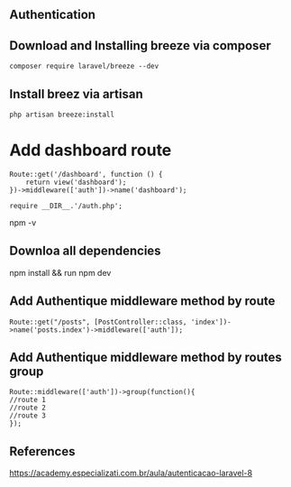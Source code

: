 ## Authentication

## Download and Installing breeze via composer

``` 
composer require laravel/breeze --dev 
```

## Install breez via artisan

``` 
php artisan breeze:install

```

# Add dashboard route

``` 
Route::get('/dashboard', function () {
    return view('dashboard');
})->middleware(['auth'])->name('dashboard');

require __DIR__.'/auth.php';
```


npm -v

## Downloa all dependencies
npm install  && run npm dev


## Add Authentique middleware method by route
``` 
Route::get("/posts", [PostController::class, 'index'])->name('posts.index')->middleware(['auth']);

```
 
## Add Authentique  middleware method by routes group 
``` 
Route::middleware(['auth'])->group(function(){
//route 1
//route 2
//route 3
});

``` 

## References
https://academy.especializati.com.br/aula/autenticacao-laravel-8
